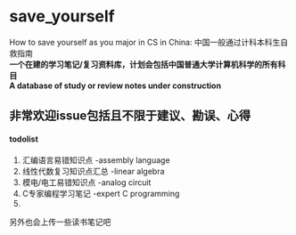 # save_yourself
How to save yourself as you major in CS in China: 中国一般通过计科本科生自救指南
<br/>
**一个在建的学习笔记/复习资料库，计划会包括中国普通大学计算机科学的所有科目**
<br/>
**A database of study or review notes under construction**
## 非常欢迎issue包括且不限于建议、勘误、心得
#### todolist
1. 汇编语言易错知识点 -assembly language
2. 线性代数复习知识点汇总 -linear algebra
3. 模电/电工易错知识点 -analog circuit
4. C专家编程学习笔记 -expert C programming
4. 
另外也会上传一些读书笔记吧

